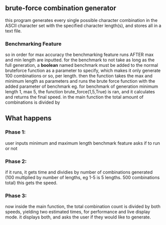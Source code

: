 ## brute-force combination generator
this program generates every single possible character combination in the ASCII character set with the specified character length(s), and stores all in a text file.  
### Benchmarking Feature
so in order for max accuracy the benchmarking feature runs AFTER max and min length are inputted.
for the benchmark to not take as long as the full generation, a **boolean** named benchmark must be added to the normal bruteforce function as a parameter to specify, which makes it only generate 100 combinations or so, per length.
then the function takes the max and minimum length as parameters and runs the brute force function with the added parameter of benchmark
eg. for benchmark of generation minimum length 1, max 5, the function brute_force(1,5,True) is ran, and it calculates and returns the final speed. in the main function the total amount of combinations is divided by 
## What happens
### Phase 1:
user inputs minimum and maximum length
benchmark feature asks if to run or not
### Phase 2:
if it runs, it gets time and dividies by number of combinations generated (100 multiplied by number of lengths, eg 1-5 is 5 lengths. 500 combinations total)
this gets the speed.
### Phase 3:
now inside the main function, the total combination count is divided by both speeds, yielding two estimated times, for performance and live display mode.
it displays both, and asks the user if they would like to generate.